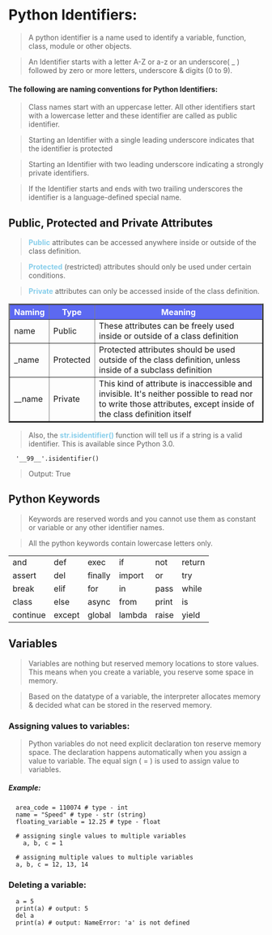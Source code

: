 # Python Identifiers:
> A python identifier is a name used to identify a variable, function, class, module or other objects.

> An Identifier starts with a letter A-Z or a-z or an underscore( _ ) followed by zero or more letters, underscore & digits (0 to 9).

#### The following are naming conventions for Python Identifiers:

> Class names start with an uppercase letter. All other identifiers start with a lowercase letter and these identifier are called as public identifier.

> Starting an Identifier with a single leading underscore indicates that the identifier is protected

> Starting an Identifier with two leading underscore indicating a strongly private identifiers.

> If the Identifier starts and ends with two trailing underscores the identifier is a language-defined special name.


## Public, Protected and Private Attributes

> <span style='color:skyblue;font-weight:bold'>Public</span> attributes can  be accessed anywhere inside or outside of the class definition.

> <span style='color:skyblue;font-weight:bold'>Protected</span> (restricted) attributes should only be used under certain conditions.

> <span style='color:skyblue;font-weight:bold'>Private</span> attributes can only be accessed inside of the class definition. 


<table  border='2'>
  <tr style='background: rgba(35, 52, 238, 0.735)'>
  <th style='color:#fff;'>Naming</th>
  <th style='color:#fff;'>Type</th>
  <th style='color:#fff;'>Meaning</th>
  </tr>
  <tr>
    <td>name</td>
    <td>Public</td>
    <td>These attributes can be freely used inside or outside of a class definition</td>
  </tr>
  <tr>
    <td>_name</td>
    <td>Protected</td>
    <td>Protected attributes should be used outside of the class definition, unless inside of a subclass definition</td>
  </tr>
  <tr>
    <td>__name</td>
    <td>Private</td>
    <td>This kind of attribute is inaccessible and invisible. It's neither possible to read nor to write those attributes, except inside of the class definition itself</td>
  </tr>
</table>

> Also, the <span style='color:skyblue;font-weight:bold'>str.isidentifier() </span>  function will tell us if a string is a valid identifier. This is available since Python 3.0.

      '__99__'.isidentifier()
>Output: True

 ## Python Keywords
 > Keywords are reserved words and you cannot use them as constant or variable or any other identifier names.

 > All the python keywords contain lowercase letters only.

<table>
    <tr>
      <td>and</td>
      <td>def</td>
      <td>exec</td>
      <td>if</td>
      <td>not</td>
      <td>return</td>
    </tr>
    <tr>
      <td>assert</td>
      <td>del </td>
      <td>finally</td>
      <td>import</td>
      <td>or</td>
      <td>try</td>
    </tr>
    <tr>
      <td>break</td>
      <td>elif</td>
      <td>for</td>
      <td>in</td>
      <td>pass</td>
      <td>while</td>
    </tr>
    <tr>
      <td>class</td>
      <td>else</td>
      <td>async</td>
      <td>from</td>
      <td>print</td>
      <td>is</td>
    </tr>
    <tr>
      <td>continue</td>
      <td>except</td>
      <td>global</td>
      <td>lambda</td>
      <td>raise</td>
      <td>yield</td>
    </tr>
</table>

## Variables
> Variables are nothing but reserved memory locations to store values. This means when you create a variable, you reserve some space in memory.

> Based on the datatype of a variable, the interpreter allocates memory & decided what can be stored in the reserved memory.

### Assigning values to variables:
> Python variables do not need explicit declaration ton reserve memory space. The declaration happens automatically when you assign a value to variable. The equal sign ( = ) is used to assign value to variables.

##### Example: 
      area_code = 110074 # type - int 
      name = "Speed" # type - str (string)
      floating_variable = 12.25 # type - float 

      # assigning single values to multiple variables
        a, b, c = 1 

      # assigning multiple values to multiple variables
      a, b, c = 12, 13, 14

### Deleting a variable:
      a = 5 
      print(a) # output: 5
      del a
      print(a) # output: NameError: 'a' is not defined

